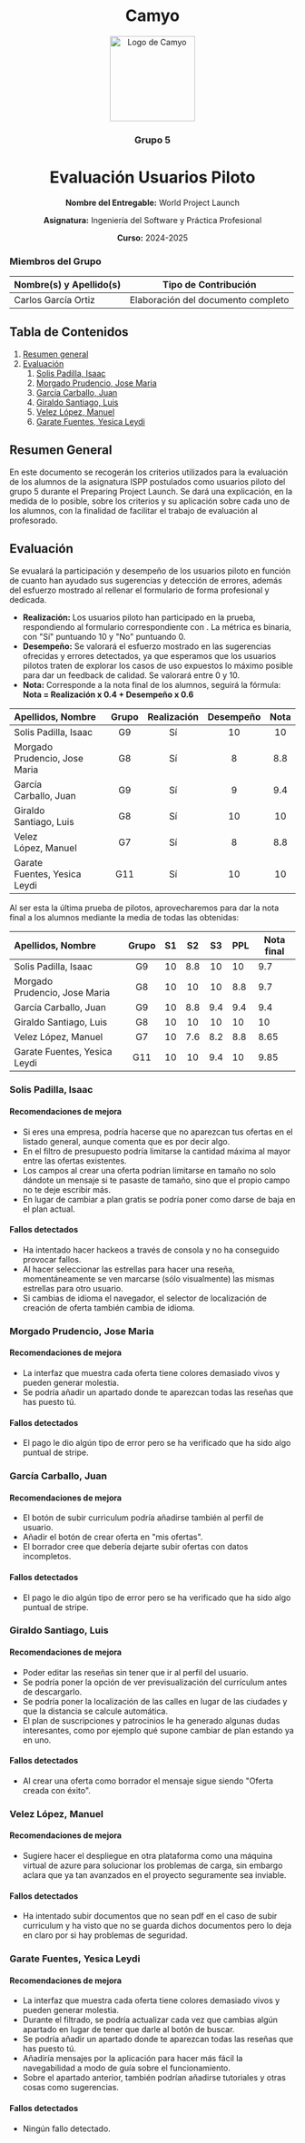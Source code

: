 <h1 align="center">
  Camyo
</h1>

<p align="center">
  <img src="https://i.imgur.com/C72nY4p.png" alt="Logo de Camyo" width="150">
</p>

<h3 align="center">
  <strong>Grupo 5</strong>
</h3>

<h1 align="center">
  <strong>Evaluación Usuarios Piloto</strong>
</h1>

<p align="center">
  <strong>Nombre del Entregable:</strong> World Project Launch
</p>
<p align="center">
  <strong>Asignatura:</strong> Ingeniería del Software y Práctica Profesional  
</p>
<p align="center">
  <strong>Curso:</strong> 2024-2025  
</p>

### Miembros del Grupo

| Nombre(s) y Apellido(s) | Tipo de Contribución               |
| ----------------------- | ----------------------------------- |
| Carlos García Ortiz    | Elaboración del documento completo |

## Tabla de Contenidos

1. [Resumen general](#Resumen-General)
2. [Evaluación](#Evaluación)
   1. [Solis Padilla, Isaac](#Solis-Padilla,-Isaac)
   2. [Morgado Prudencio, Jose Maria](#Morgado-Prudencio,-Jose-Maria)
   3. [García Carballo, Juan](#García-Carballo,-Juan)
   4. [Giraldo Santiago, Luis](#Giraldo-Santiago,-Luis)
   5. [Velez López, Manuel](#Velez-López,-Manuel)
   6. [Garate Fuentes, Yesica Leydi](#Garate-Fuentes,-Yesica-Leydi)

## **Resumen General**

En este documento se recogerán los criterios utilizados para la evaluación de los alumnos de la asignatura ISPP postulados como usuarios piloto del grupo 5 durante el Preparing Project Launch. Se dará una explicación, en la medida de lo posible, sobre los criterios y su aplicación sobre cada uno de los alumnos, con la finalidad de facilitar el trabajo de evaluación al profesorado.

## Evaluación

Se evualará la participación y desempeño de los usuarios piloto en función de cuanto han ayudado sus sugerencias y detección de errores, además del esfuerzo mostrado al rellenar el formulario de forma profesional y dedicada.

- **Realización:** Los usuarios piloto han participado en la prueba, respondiendo al formulario correspondiente con . La métrica es binaria, con "Sí" puntuando 10 y "No" puntuando 0.
- **Desempeño:** Se valorará el esfuerzo mostrado en las sugerencias ofrecidas y errores detectados, ya que esperamos que los usuarios pilotos traten de explorar los casos de uso expuestos lo máximo posible para dar un feedback de calidad. Se valorará entre 0 y 10.
- **Nota:** Corresponde a la nota final de los alumnos, seguirá la fórmula: **Nota = Realización x 0.4 + Desempeño x 0.6**

| Apellidos, Nombre              | Grupo | Realización | Desempeño | Nota |
| :----------------------------- | :---: | :----------: | :--------: | :--: |
| Solis Padilla, Isaac           |  G9  |     Sí     |     10     |  10  |
| Morgado Prudencio, Jose Maria |  G8  |     Sí     |     8     | 8.8 |
| García Carballo, Juan        |  G9  |     Sí     |     9     | 9.4 |
| Giraldo Santiago, Luis        |  G8  |     Sí     |     10     |  10  |
| Velez López, Manuel          |  G7  |     Sí     |     8     | 8.8 |
| Garate Fuentes, Yesica Leydi  |  G11  |     Sí     |     10     |  10  |

Al ser esta la última prueba de pilotos, aprovecharemos para dar la nota final a los alumnos mediante la media de todas las obtenidas:

| Apellidos, Nombre              | Grupo | S1 | S2 | S3 | PPL | Nota final |
| :----------------------------- | :---: | :-: | :-: | :-: | --- | ---------- |
| Solis Padilla, Isaac           |  G9  | 10 | 8.8 | 10 | 10  | 9.7        |
| Morgado Prudencio, Jose Maria |  G8  | 10 | 10 | 10 | 8.8 | 9.7        |
| García Carballo, Juan        |  G9  | 10 | 8.8 | 9.4 | 9.4 | 9.4        |
| Giraldo Santiago, Luis        |  G8  | 10 | 10 | 10 | 10  | 10         |
| Velez López, Manuel          |  G7  | 10 | 7.6 | 8.2 | 8.8 | 8.65       |
| Garate Fuentes, Yesica Leydi  |  G11  | 10 | 10 | 9.4 | 10  | 9.85       |

### Solis Padilla, Isaac

#### Recomendaciones de mejora

* Si eres una empresa, podría hacerse que no aparezcan tus ofertas en el listado general, aunque comenta que es por decir algo.
* En el filtro de presupuesto podría limitarse la cantidad máxima al mayor entre las ofertas existentes.
* Los campos al crear una oferta podrían limitarse en tamaño no solo dándote un mensaje si te pasaste de tamaño, sino que el propio campo no te deje escribir más.
* En lugar de cambiar a plan gratis se podría poner como darse de baja en el plan actual.

#### Fallos detectados

* Ha intentado hacer hackeos a través de consola y no ha conseguido provocar fallos.
* Al hacer seleccionar las estrellas para hacer una reseña, momentáneamente se ven marcarse (sólo visualmente) las mismas estrellas para otro usuario.
* Si cambias de idioma el navegador, el selector de localización de creación de oferta también cambia de idioma.

### Morgado Prudencio, Jose Maria

#### Recomendaciones de mejora

* La interfaz que muestra cada oferta tiene colores demasiado vivos y pueden generar molestia.
* Se podría añadir un apartado donde te aparezcan todas las reseñas que has puesto tú.

#### Fallos detectados

* El pago le dio algún tipo de error pero se ha verificado que ha sido algo puntual de stripe.

### García Carballo, Juan

#### Recomendaciones de mejora

* El botón de subir curriculum podría añadirse también al perfil de usuario.
* Añadir el botón de crear oferta en "mis ofertas".
* El borrador cree que debería dejarte subir ofertas con datos incompletos.

#### Fallos detectados

* El pago le dio algún tipo de error pero se ha verificado que ha sido algo puntual de stripe.

### Giraldo Santiago, Luis

#### Recomendaciones de mejora

* Poder editar las reseñas sin tener que ir al perfil del usuario.
* Se podría poner la opción de ver previsualización del currículum antes de descargarlo.
* Se podría poner la localización de las calles en lugar de las ciudades y que la distancia se calcule automática.
* El plan de suscripciones y patrocinios le ha generado algunas dudas interesantes, como por ejemplo qué supone cambiar de plan estando ya en uno.

#### Fallos detectados

* Al crear una oferta como borrador el mensaje sigue siendo "Oferta creada con éxito".

### Velez López, Manuel

#### Recomendaciones de mejora

* Sugiere hacer el despliegue en otra plataforma como una máquina virtual de azure para solucionar los problemas de carga, sin embargo aclara que ya tan avanzados en el proyecto seguramente sea inviable.

#### Fallos detectados

* Ha intentado subir documentos que no sean pdf en el caso de subir curriculum y ha visto que no se guarda dichos documentos pero lo deja en claro por si hay problemas de seguridad.

### Garate Fuentes, Yesica Leydi

#### Recomendaciones de mejora

* La interfaz que muestra cada oferta tiene colores demasiado vivos y pueden generar molestia.
* Durante el filtrado, se podría actualizar cada vez que cambias algún apartado en lugar de tener que darle al botón de buscar.
* Se podría añadir un apartado donde te aparezcan todas las reseñas que has puesto tú.
* Añadiría mensajes por la aplicación para hacer más fácil la navegabilidad a modo de guía sobre el funcionamiento.
* Sobre el apartado anterior, también podrían añadirse tutoriales y otras cosas como sugerencias.

#### Fallos detectados

* Ningún fallo detectado.
